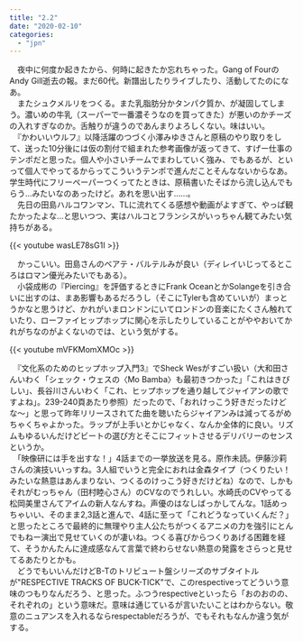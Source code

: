 ```yaml
---
title: "2.2"
date: "2020-02-10"
categories: 
  - "jpn"
---
```


　夜中に何度か起きたから、何時に起きたか忘れちゃった。Gang of FourのAndy Gill逝去の報。まだ60代。新譜出したりライブしたり、活動してたのになあ。  
　またシュクメルリをつくる。また乳脂肪分かタンパク質か、が凝固してしまう。濃いめの牛乳（スーパーで一番濃そうなのを買ってきた）が悪いのかチーズの入れすぎなのか。舌触りが違うのであんまりよろしくない。味はいい。  
　『かわいいウルフ』以降活躍のつづく小澤みゆきさんと原稿のやり取りをして、送った10分後には仮の割付で組まれた参考画像が返ってきて、すげー仕事のテンポだと思った。個人や小さいチームでまわしていく強み、でもあるが、といって個人でやってるからってこういうテンポで進んだことそんなないからなあ。学生時代にフリーペーパーつくってたときは、原稿書いたそばから流し込んでもらう…みたいなのあったけど。あれを思い出す……。  
　先日の田島ハルコワンマン、TLに流れてくる感想や動画がよすぎて、やっぱ観たかったよな…と思いつつ、実はハルコとフランシスがいっちゃん観てみたい気持ちがある。

{{< youtube wasLE78sG1I >}}

　かっこいい。田島さんのベアテ・バルテルみが良い（ディレイいじってるところはロマン優光みたいでもある）。  
　小袋成彬の『Piercing』を評価するときにFrank OceanとかSolangeを引き合いに出すのは、まあ影響もあるだろうし（そこにTylerも含めていいが）まっとうかなと思うけど、かれがいまロンドンにいてロンドンの音楽にたくさん触れていたり、ローファイヒップホップに関心を示したりしていることがややおいてかれがちなのがよくないのでは、という気がする。

{{< youtube mVFKMomXMOc >}}

　『文化系のためのヒップホップ入門3』でSheck Wesがすごい扱い（大和田さんいわく「シェック・ウェスの〈Mo Bamba〉も最初きつかった」「これはきびしい」、長谷川さんいわく「これ、ヒップホップを通り越してジャイアンの歌ですよね」。239-240頁あたり参照）だったので、「おれけっこう好きだったけどな～」と思って昨年リリースされてた曲を聴いたらジャイアンみは減ってるがめちゃくちゃよかった。ラップが上手いとかじゃなく、なんか全体的に良い。リズムもゆるいんだけどビートの選び方とそこにフィットさせるデリバリーのセンスというか。  
　「映像研には手を出すな！」4話までの一挙放送を見る。原作未読。伊藤沙莉さんの演技いいっすね。3人組でいうと完全におれは金森タイプ（つくりたい！　みたいな熱意はあんまりない、つくるのけっこう好きだけどね）なので、しかもそれがむっちゃん（田村睦心さん）のCVなのでうれしい。水崎氏のCVやってる松岡美里さんてアイムの新人なんすね。声優のはなしばっかしてんな。1話めっちゃいい、そのまま2,3話と進んで、4話に至って「これどうなっていくんだ？」と思ったところで最終的に無理やり主人公たちがつくるアニメの力を強引にとんでもねー演出で見せていくのが凄いね。つくる喜びからつくりあげる困難を経て、そうかんたんに達成感なんて言葉で終わらせない熱意の発露をさらっと見せてるあたりとかも。  
　どうでもいいんだけどB-Tのトリビュート盤シリーズのサブタイトルが"RESPECTIVE TRACKS OF BUCK-TICK"で、このrespectiveってどういう意味のつもりなんだろう、と思った。ふつうrespectiveといったら「おのおのの、それぞれの」という意味だ。意味は通じているが言いたいことはわからない。敬意のニュアンスを入れるならrespectableだろうが、でもそれもなんか違う気がする。
